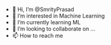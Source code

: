 - 👋 Hi, I’m @SmrityPrasad
- 👀 I’m interested in Machine Learning
- 🌱 I’m currently learning ML
- 💞️ I’m looking to collaborate on ...
- 📫 How to reach me 

<!---
SmrityPrasad/SmrityPrasad is a ✨ special ✨ repository because its `README.md` (this file) appears on your GitHub profile.
You can click the Preview link to take a look at your changes.
--->
